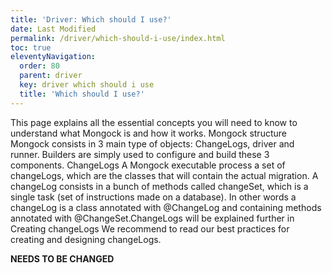 ```yaml
---
title: 'Driver: Which should I use?' 
date: Last Modified 
permalink: /driver/which-should-i-use/index.html
toc: true
eleventyNavigation:
  order: 80 
  parent: driver
  key: driver which should i use 
  title: 'Which should I use?'
---
```


This page explains all the essential concepts you will need to know to understand what Mongock is and how it works. 
Mongock structure
Mongock consists in 3 main type of objects: ChangeLogs, driver and runner. Builders are simply used to configure and build these 3 components.
ChangeLogs
A Mongock executable process a set of changeLogs, which are the classes that will contain the actual migration. A changeLog consists in a bunch of methods called changeSet, which is a single task (set of instructions made on a database). In other words a changeLog is a class annotated with @ChangeLog and containing methods annotated with @ChangeSet.ChangeLogs will be explained further in Creating changeLogs
We recommend to read our best practices for creating and designing changeLogs.


**NEEDS TO BE CHANGED**